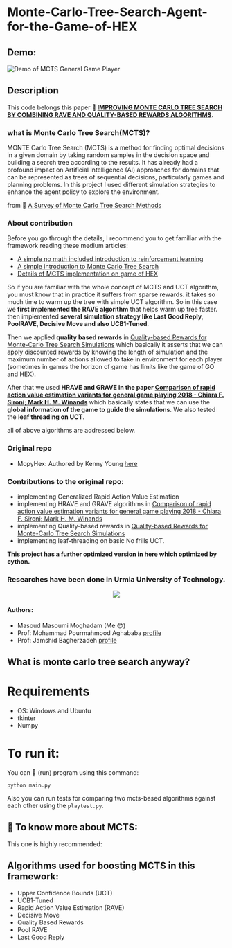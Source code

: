 # Monte-Carlo-Tree-Search-Agent-for-the-Game-of-HEX

## Demo:

![Demo of MCTS General Game Player](https://github.com/masouduut94/MCTS-agent-python/blob/master/resources/demo.gif) 

## Description
This code belongs this paper **:link: [IMPROVING MONTE CARLO TREE SEARCH BY COMBINING
RAVE AND QUALITY-BASED REWARDS ALGORITHMS](https://github.com/masouduut94/MCTS-agent-python/blob/master/paper/CONFITC04_172.pdf)**.

### what is Monte Carlo Tree Search(MCTS)?
MONTE Carlo Tree Search (MCTS) is a method for finding optimal decisions in a given domain by
taking random samples in the decision space and building a search tree according to the results.
It has already had a profound impact on Artificial Intelligence (AI) approaches for domains that
can be represented as trees of sequential decisions, particularly games and planning problems. 
In this project I used different simulation strategies to enhance the agent policy to explore the environment.

 from :link: [A Survey of Monte Carlo Tree Search Methods](http://ieeexplore.ieee.org/abstract/document/6145622/)

### About contribution
Before you go through the details, I recommend you to get familiar with the framework reading these medium articles:
- [A simple no math included introduction to reinforcement learning](https://towardsdatascience.com/monte-carlo-tree-search-a-case-study-along-with-implementation-part-1-ebc7753a5a3b)
- [A simple introduction to Monte Carlo Tree Search](https://towardsdatascience.com/monte-carlo-tree-search-implementing-reinforcement-learning-in-real-time-game-player-25b6f6ac3b43)
- [Details of MCTS implementation on game of HEX](https://towardsdatascience.com/monte-carlo-tree-search-implementing-reinforcement-learning-in-real-time-game-player-a9c412ebeff5)

So if you are familiar with the whole concept of MCTS and UCT algorithm, you must know that in practice it suffers from 
sparse rewards. it takes so much time to warm up the tree with simple UCT algorithm. So in this case we **first implemented
the RAVE algorithm** that helps warm up tree faster. then implemented **several simulation strategy like Last Good Reply,
PoolRAVE, Decisive Move and also UCB1-Tuned**.

Then we applied **quality based rewards** in [Quality-based Rewards for Monte-Carlo Tree Search Simulations](https://dl.acm.org/doi/10.5555/3006652.3006771) 
which basically it asserts that we can apply discounted rewards by knowing the length of simulation and the 
maximum number of actions allowed to take in environment for each player (sometimes in games the horizon of game
has limits like the game of GO and HEX).

After that we used **HRAVE and GRAVE in the paper [Comparison of rapid action value estimation variants for general game playing 2018 - Chiara F. Sironi; Mark H. M. Winands](https://ieeexplore.ieee.org/document/7860429)**
which basically states that we can use the **global information of the game to guide the simulations**.
We also tested the **leaf threading on UCT**.

all of above algorithms are addressed below.

### Original repo

- MopyHex: Authored by Kenny Young [here](https://github.com/kenjyoung/mopyhex)

### Contributions to the original repo:
- implementing Generalized Rapid Action Value Estimation
- implementing HRAVE and GRAVE algorithms in [Comparison of rapid action value estimation variants for general game playing 2018 - Chiara F. Sironi; Mark H. M. Winands](https://ieeexplore.ieee.org/document/7860429)
- implementing Quality-based rewards in [Quality-based Rewards for Monte-Carlo Tree Search Simulations](https://dl.acm.org/doi/10.5555/3006652.3006771)
- implementing leaf-threading on basic No frills UCT.

**This project has a further optimized version in [here](https://github.com/masouduut94/MCTS-agent-cythonized) which optimized by cython.**

### Researches have been done in **Urmia University of Technology**.
<p align="center">

<img src="https://github.com/masouduut94/MCTS-agent-python/blob/master/image/ssss.png">
    
</p>

#### Authors: 
- Masoud Masoumi Moghadam (Me :sunglasses:)
- Prof: Mohammad Pourmahmood Aghababa [profile](https://bit.ly/3dV23Be)
- Prof: Jamshid Bagherzadeh [profile](https://bit.ly/3dPX4Sc)

## What is monte carlo tree search anyway?


# Requirements
- OS: Windows  and Ubuntu
- tkinter
- Numpy

# To run it:
You can :running: (run) program using this command:

    python main.py

Also you can run tests for comparing two mcts-based algorithms against 
each other using the `playtest.py`.

## :closed_book: To know more about MCTS:

This one is highly recommended: 


## Algorithms used for boosting MCTS in this framework: 

- Upper Confidence Bounds (UCT)
- UCB1-Tuned
- Rapid Action Value Estimation (RAVE)
- Decisive Move 
- Quality Based Rewards
- Pool RAVE
- Last Good Reply
